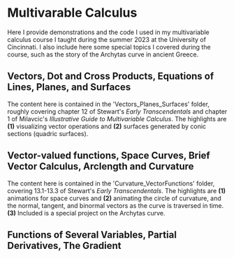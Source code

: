 # Multivarable Calculus
Here I provide demonstrations and the code I used in my multivariable calculus course I taught during the summer 2023 at the University of Cincinnati.
I also include here some special topics I covered during the course, such as the story of the Archytas curve in ancient Greece.

## Vectors, Dot and Cross Products, Equations of Lines, Planes, and Surfaces

The content here is contained in the 'Vectors_Planes_Surfaces' folder, roughly covering chapter 12 of Stewart's *Early Transcendentals* and chapter 1 of Milavcic's *Illustrative Guide to Multivariable Calculus*. The highlights are **(1)** visualizing vector operations and **(2)** surfaces generated by conic sections (quadric surfaces).

## Vector-valued functions, Space Curves, Brief Vector Calculus, Arclength and Curvature

The content here is contained in the 'Curvature_VectorFunctions' folder, covering 13.1-13.3 of Stewart's *Early Transcendentals*. The highlights are **(1)** animations for space curves and **(2)** animating the circle of curvature, and the normal, tangent, and binormal vectors as the curve is traversed in time. **(3)** Included is a special project on the Archytas curve.

## Functions of Several Variables, Partial Derivatives, The Gradient
